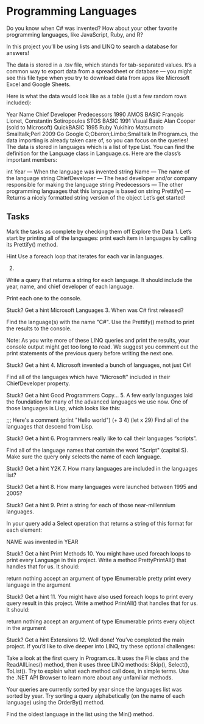 # Programming Languages

Do you know when C# was invented? How about your other favorite programming languages, like JavaScript, Ruby, and R?

In this project you’ll be using lists and LINQ to search a database for answers!

The data is stored in a .tsv file, which stands for tab-separated values. It’s a common way to export data from a spreadsheet or database — you might see this file type when you try to download data from apps like Microsoft Excel and Google Sheets.

Here is what the data would look like as a table (just a few random rows included):

Year	Name	Chief Developer	Predecessors
1990	AMOS BASIC	François Lionet, Constantin Sotiropoulos	STOS BASIC
1991	Visual Basic	Alan Cooper (sold to Microsoft)	QuickBASIC
1995	Ruby	Yukihiro Matsumoto	Smalltalk;Perl
2009	Go	Google	C;Oberon;Limbo;Smalltalk
In Program.cs, the data importing is already taken care of, so you can focus on the queries! The data is stored in languages which is a list of type List<Language>. You can find the definition for the Language class in Language.cs. Here are the class’s important members:

int Year — When the language was invented
string Name — The name of the language
string ChiefDeveloper — The head developer and/or company responsible for making the language
string Predecessors — The other programming languages that this language is based on
string Prettify() — Returns a nicely formatted string version of the object
Let’s get started!

## Tasks

Mark the tasks as complete by checking them off
Explore the Data
1.
Let’s start by printing all of the languages: print each item in languages by calling its Prettify() method.


Hint
Use a foreach loop that iterates for each var in languages.

2.
Write a query that returns a string for each language. It should include the year, name, and chief developer of each language.

Print each one to the console.


Stuck? Get a hint
Microsoft Languages
3.
When was C# first released?

Find the language(s) with the name "C#". Use the Prettify() method to print the results to the console.

Note: As you write more of these LINQ queries and print the results, your console output might get too long to read. We suggest you comment out the print statements of the previous query before writing the next one.


Stuck? Get a hint
4.
Microsoft invented a bunch of languages, not just C#!

Find all of the languages which have "Microsoft" included in their ChiefDeveloper property.


Stuck? Get a hint
Good Programmers Copy...
5.
A few early languages laid the foundation for many of the advanced languages we use now. One of those languages is Lisp, which looks like this:

;;; Here's a comment
(print "Hello world")
(+ 3 4)
(let x 29)
Find all of the languages that descend from Lisp.


Stuck? Get a hint
6.
Programmers really like to call their languages “scripts”.

Find all of the language names that contain the word "Script" (capital S). Make sure the query only selects the name of each language.


Stuck? Get a hint
Y2K
7.
How many languages are included in the languages list?


Stuck? Get a hint
8.
How many languages were launched between 1995 and 2005?


Stuck? Get a hint
9.
Print a string for each of those near-millennium languages.

In your query add a Select operation that returns a string of this format for each element:

NAME was invented in YEAR

Stuck? Get a hint
Print Methods
10.
You might have used foreach loops to print every Language in this project. Write a method PrettyPrintAll() that handles that for us. It should:

return nothing
accept an argument of type IEnumerable<Language>
pretty print every language in the argument

Stuck? Get a hint
11.
You might have also used foreach loops to print every query result in this project. Write a method PrintAll() that handles that for us. It should:

return nothing
accept an argument of type IEnumerable<Object>
prints every object in the argument

Stuck? Get a hint
Extensions
12.
Well done! You’ve completed the main project. If you’d like to dive deeper into LINQ, try these optional challenges:

Take a look at the first query in Program.cs. It uses the File class and the ReadAllLines() method, then it uses three LINQ methods: Skip(), Select(), ToList(). Try to explain what each method call does, in simple terms. Use the .NET API Browser to learn more about any unfamiliar methods.

Your queries are currently sorted by year since the languages list was sorted by year. Try sorting a query alphabetically (on the name of each language) using the OrderBy() method.

Find the oldest language in the list using the Min() method.